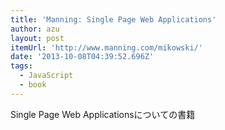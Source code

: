 ```yaml
---
title: 'Manning: Single Page Web Applications'
author: azu
layout: post
itemUrl: 'http://www.manning.com/mikowski/'
date: '2013-10-08T04:39:52.696Z'
tags:
  - JavaScript
  - book
---
```

Single Page Web Applicationsについての書籍

